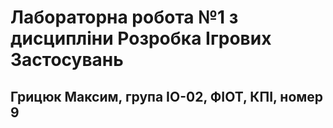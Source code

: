 # Лабораторна робота №1 з дисципліни Розробка Ігрових Застосувань
## Грицюк Максим, група ІО-02, ФІОТ, КПІ, номер 9
##
